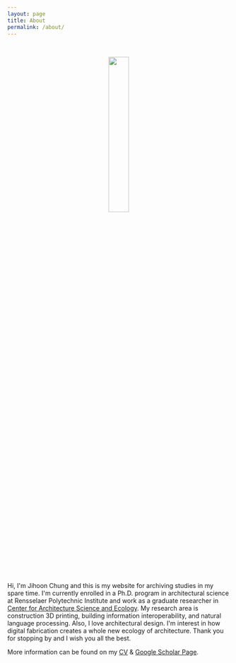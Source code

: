 ```yaml
---
layout: page
title: About
permalink: /about/
---
```

<br><center><img src="../assets/img/my_pic2.png" width="30%"> </center><br>
Hi, I'm Jihoon Chung and this is my website for archiving studies in my spare time. I'm currently enrolled in a Ph.D. program in architectural science at Rensselaer Polytechnic Institute and work as a graduate researcher in [Center for Architecture Science and Ecology](https://www.case.rpi.edu/). My research area is construction 3D printing, building information interoperability, and natural language processing. Also, I love architectural design. I'm interest in how digital fabrication creates a whole new ecology of architecture. Thank you for stopping by and I wish you all the best.

More information can be found on my [CV](https://archi-j.github.io/resume/) & [Google Scholar Page](https://scholar.google.com/citations?user=ExZUcKYAAAAJ&hl=en&authuser=2).
